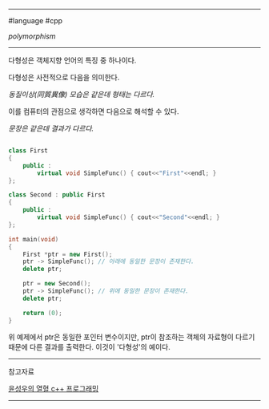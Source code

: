 
---

#language #cpp 

*polymorphism*

---

다형성은 객체지향 언어의 특징 중 하나이다.

다형성은 사전적으로 다음을 의미한다.

*동질이상(同質異像)*
*모습은 같은데 형태는 다르다.*

이를 컴퓨터의 관점으로 생각하면 다음으로 해석할 수 있다.

*문장은 같은데 결과가 다르다.*

```cpp

class First
{
	public :
		virtual void SimpleFunc() { cout<<"First"<<endl; }
};

class Second : public First
{
	public :
		virtual void SimpleFunc() { cout<<"Second"<<endl; }
};

int main(void)
{
	First *ptr = new First();
	ptr -> SimpleFunc(); // 아래에 동일한 문장이 존재한다.
	delete ptr;

	ptr = new Second();
	ptr -> SimpleFunc(); // 위에 동일한 문장이 존재한다.
	delete ptr;

	return (0);
}

```

위 예제에서 ptr은 동일한 포인터 변수이지만, ptr이 참조하는 객체의 자료형이 다르기 때문에 다른 결과를 출력한다. 이것이 '다형성'의 예이다.


---

참고자료

[윤성우의 열혈 c++ 프로그래밍](https://product.kyobobook.co.kr/detail/S000001589147)

---